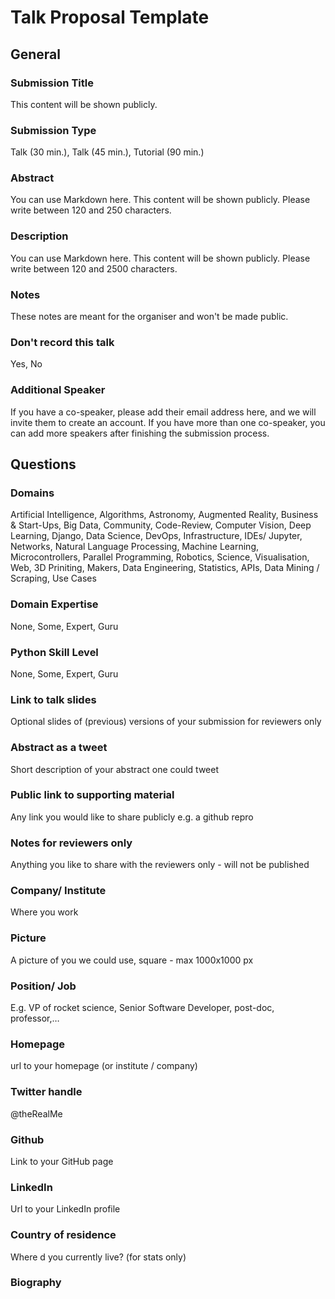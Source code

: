 # Talk Proposal Template

## General

### Submission Title

This content will be shown publicly.

### Submission Type

Talk (30 min.), Talk (45 min.), Tutorial (90 min.)

### Abstract

You can use Markdown here. This content will be shown publicly. Please write between 120 and 250 characters.

### Description

You can use Markdown here. This content will be shown publicly. Please write between 120 and 2500 characters.

### Notes

These notes are meant for the organiser and won't be made public.

### Don't record this talk

Yes, No

### Additional Speaker

If you have a co-speaker, please add their email address here, and we will invite them to create an account. If you have more than one co-speaker, you can add more speakers after finishing the submission process.

## Questions

### Domains

Artificial Intelligence, Algorithms, Astronomy, Augmented Reality, Business & Start-Ups, Big Data, Community, Code-Review, Computer Vision, Deep Learning, Django, Data Science, DevOps, Infrastructure, IDEs/ Jupyter, Networks, Natural Language Processing, Machine Learning, Microcontrollers, Parallel Programming, Robotics, Science, Visualisation, Web, 3D Priniting, Makers, Data Engineering, Statistics, APIs, Data Mining / Scraping, Use Cases

### Domain Expertise

None, Some, Expert, Guru

### Python Skill Level

None, Some, Expert, Guru

### Link to talk slides

Optional slides of (previous) versions of your submission for reviewers only

### Abstract as a tweet

Short description of your abstract one could tweet

### Public link to supporting material

Any link you would like to share publicly e.g. a github repro

### Notes for reviewers only

Anything you like to share with the reviewers only - will not be published

### Company/ Institute

Where you work

### Picture

A picture of you we could use, square - max 1000x1000 px

### Position/ Job

E.g. VP of rocket science, Senior Software Developer, post-doc, professor,…

### Homepage

url to your homepage (or institute / company)

### Twitter handle

@theRealMe

### Github

Link to your GitHub page

### LinkedIn

Url to your LinkedIn profile

### Country of residence

Where d you currently live? (for stats only)

### Biography








